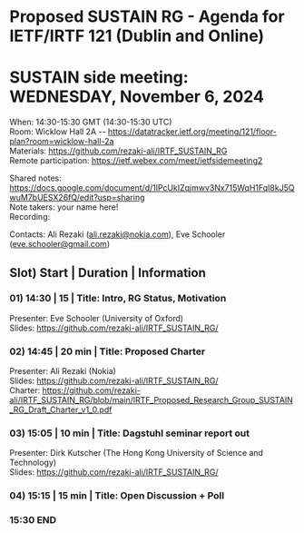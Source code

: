 Proposed SUSTAIN RG - Agenda for IETF/IRTF 121 (Dublin and Online)    
==================================================================  
  
# SUSTAIN side meeting: WEDNESDAY, November 6, 2024  
When: 14:30-15:30 GMT (14:30-15:30 UTC)  
Room: Wicklow Hall 2A -- https://datatracker.ietf.org/meeting/121/floor-plan?room=wicklow-hall-2a  
Materials: https://github.com/rezaki-ali/IRTF_SUSTAIN_RG  
Remote participation: https://ietf.webex.com/meet/ietfsidemeeting2  
  
Shared notes: https://docs.google.com/document/d/1lPcUkIZqjmwv3Nx715WqH1FqI8kJ5QwuM7bUESX26fQ/edit?usp=sharing  
Note takers: your name here!  
Recording:<available post session>  
  
Contacts: Ali Rezaki (ali.rezaki@nokia.com), Eve Schooler (eve.schooler@gmail.com)  
    
## Slot) Start | Duration | Information  
  
### 01) 14:30 | 15 | Title: Intro, RG Status, Motivation  
Presenter: Eve Schooler (University of Oxford)  
Slides: https://github.com/rezaki-ali/IRTF_SUSTAIN_RG/  
    
### 02) 14:45 | 20 min | Title: Proposed Charter  
Presenter: Ali Rezaki (Nokia)  
Slides: https://github.com/rezaki-ali/IRTF_SUSTAIN_RG/  
Charter: https://github.com/rezaki-ali/IRTF_SUSTAIN_RG/blob/main/IRTF_Proposed_Research_Group_SUSTAIN_RG_Draft_Charter_v1_0.pdf  
  
  
### 03) 15:05 | 10 min | Title: Dagstuhl seminar report out  
Presenter: Dirk Kutscher (The Hong Kong University of Science and Technology)  
Slides: https://github.com/rezaki-ali/IRTF_SUSTAIN_RG/  
  
### 04) 15:15 | 15 min | Title: Open Discussion + Poll  
  
### 15:30 END  
